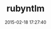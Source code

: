 ---
layout: post
title:  "rubyntlm"
repo:   "winrb/rubyntlm"
date:   2015-02-18 17:27:40
gemurl: https://github.com/winrb/rubyntlm
---